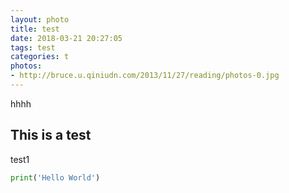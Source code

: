 ```yaml
---
layout: photo
title: test
date: 2018-03-21 20:27:05
tags: test
categories: t
photos:
- http://bruce.u.qiniudn.com/2013/11/27/reading/photos-0.jpg
---
```

hhhh
<!--more-->
## This is a test
test1
```python test
print('Hello World') 
```
